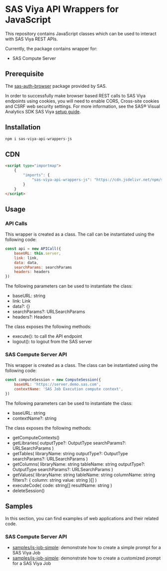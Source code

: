 # SAS Viya API Wrappers for JavaScript

This repository contains JavaScript classes which can be used to interact with SAS Viya REST APIs.

Currently, the package contains wrapper for:

-   SAS Compute Server

## Prerequisite

The [sas-auth-browser](https://github.com/sassoftware/sas-viya-sdk-js/blob/main/sdk/sas-auth-browser/README.md) package provided by SAS.

In order to successfully make browser based REST calls to SAS Viya endpoints using cookies, you will need to enable CORS, Cross-site cookies and CSRF web security settings. For more information, see the SAS® Visual Analytics SDK SAS Viya [setup guide](https://developer.sas.com/sdk/va/docs/guides/viya-setup/).

## Installation

```bash
npm i sas-viya-api-wrappers-js
```

## CDN

```html
<script type="importmap">
    {
        "imports": {
            "sas-viya-api-wrappers-js": "https://cdn.jsdelivr.net/npm/sas-viya-api-wrappers-js@latest/dist/sas-viya-api-wrappers-js.js"
        }
    }
</script>
```

## Usage

### API Calls

This wrapper is created as a class. The call can be instantiated using the following code:

```js
const api = new APICall({
    baseURL: this.server,
    link: link,
    data: data,
    searchParams: searchParams
    headers: headers
})
```

The following parameters can be used to instantiate the class:

-   baseURL: string
-   link: Link
-   data?: {}
-   searchParams?: URLSearchParams
-   headers?: Headers

The class exposes the following methods:

-   execute(): to call the API endpoint
-   logout(): to logout from the SAS server

### SAS Compute Server API

This wrapper is created as a class. The class can be instantiated using the following code:

```js
const computeSession = new ComputeSession({
    baseURL: 'https://server.demo.sas.com',
    contextName: 'SAS Job Execution compute context',
})
```

The following parameters can be used to instantiate the class:

-   baseURL: string
-   contextName?: string

The class exposes the following methods:

-   getComputeContexts()
-   getLibraries(
    outputType?: OutputType
    searchParams?: URLSearchParams
    )
-   getTables(
    libraryName: string
    outputType?: OutputType
    searchParams?: URLSearchParams
    )
-   getColumns(
    libraryName: string
    tableName: string
    outputType?: OutputType
    searchParams?: URLSearchParams
    )
-   getValues(
    libraryName: string
    tableName: string
    columnName: string
    filters?: {
    column: string
    value: string
    }[]
    )
-   executeCode(
    code: string[]
    resultName: string
    )
-   deleteSession()

## Samples

In this section, you can find examples of web applications and their related code.

### SAS Compute Server API

-   [samples/js-job-simple](samples/js-job-simple): demonstrate how to create a simple prompt for a SAS Viya Job
-   [samples/js-job-simple](samples/js-job-avanced): demonstrate how to create a customized prompt for a SAS Viya Job
